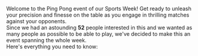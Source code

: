 Welcome to the Ping Pong event of our Sports Week! Get ready to unleash your precision and finesse on the table as you engage in thrilling matches against your opponents.\
Since we had an astounding **52** people interested in this and we wanted as many people as possible to be able to play, we've decided to make this an event spanning the whole week.\
Here's everything you need to know:
